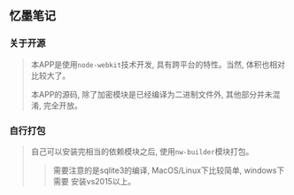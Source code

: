 ## 忆墨笔记

### 关于开源
> 本APP是使用`node-webkit`技术开发, 具有跨平台的特性。当然, 体积也相对比较大了。
> 
> 本APP的源码, 除了加密模块是已经编译为二进制文件外, 其他部分并未混淆, 完全开放。


### 自行打包
> 自己可以安装完相当的依赖模块之后, 使用`nw-builder`模块打包。
>> 需要注意的是sqlite3的编译, MacOS/Linux下比较简单, windows下需要 安装vs2015以上。


